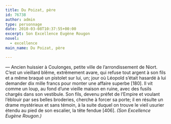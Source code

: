 ```yaml
---
title: Du Poizat, père
id: 76738
author: admin
type: personnage
date: 2010-03-08T10:37:55+00:00
excerpt: Son Excellence Eugène Rougon
novel:
  - excellence
main_name: Du Poizat, père

---
```

— Ancien huissier à Coulonges, petite ville de l&rsquo;arrondissement de Niort. C&rsquo;est un vieillard blême, extrêmement avare, qui refuse tout argent à son fils et a même braqué un pistolet sur lui, un; jour où Léopold s&rsquo;était hasardé à lui demander dix mille francs pour monter une affaire superbe [180]. Il vit comme un loup, au fond d&rsquo;une vieille maison en ruine, avec des fusils chargés dans son vestibule. Son fils, devenu préfet de l&rsquo;Empire et voulant l&rsquo;éblouir par ses belles broderies, cherche à forcer sa porte; il en résulte un drame mystérieux et sans témoin, à la suite duquel on trouve le vieil usurier étendu au pied de son escalier, la tête fendue [406]. _(Son Excellence Eugène Rougon.)_